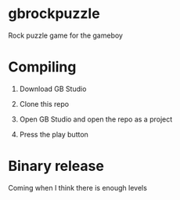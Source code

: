 # gbrockpuzzle

Rock puzzle game for the gameboy


# Compiling


1. Download GB Studio

2. Clone this repo

3. Open GB Studio and open the repo as a project

4. Press the play button

# Binary release

Coming when I think there is enough levels
